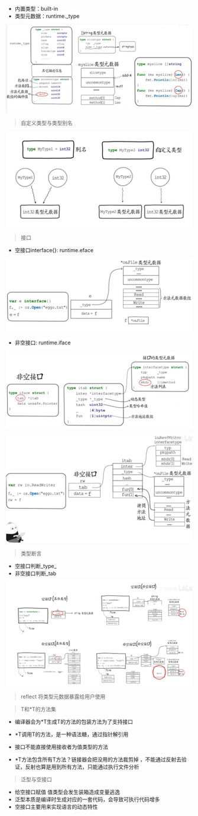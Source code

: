 

+ 内置类型：built-in
+ 类型元数据：runtime._type

![image-20220428233712764](../images/image-20220428233712764.png)

> 自定义类型与类型别名

![image-20220428233919136](../images/image-20220428233919136.png)

> 接口

+ 空接口interface{}: runtime.eface

![image-20220428234344117](../images/image-20220428234344117.png)

+ 非空接口: runtime.iface

![image-20220428234557041](../images/image-20220428234557041.png)



![image-20220428234749944](../images/image-20220428234749944.png)

> 类型断言

+ 空接口判断_type_
+ 非空接口判断_tab

![image-20220428235626020](../images/image-20220428235626020.png)

> reflect 将类型元数据暴露给用户使用





> T和*T的方法集

+ 编译器会为*T生成T的方法的包装方法为了支持接口

+ *T调用T的方法，是一种语法糖，通过指针解引用

+ 接口不能直接使用接收者为值类型的方法

+ *T方法包含所有T方法？链接器会把没用的方法裁剪掉 ，不能通过反射去验证，反射也算是用到所有方法，只能通过执行文件分析

  

> 泛型与空接口

+ 给空接口赋值 值类型会发生装箱造成变量逃逸 
+ 泛型本质是编译时生成对应的一套代码，会导致可执行代码增多
+ 空接口主要用来实现语言的动态特性